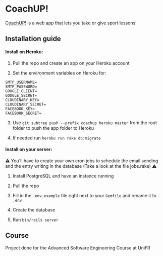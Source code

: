 CoachUP!
==========================
[CoachUP!](https://coachup.herokuapp.com) is a web app that lets you take or give sport lessons!

## Installation guide

#### Install on Heroku:
1. Pull the repo and create an app on your Heroku account

2. Set the environment variables on Heroku for:

  ```
  SMTP_USERNAME=
  SMTP_PASSWORD=
  GOOGLE_CLIENT=
  GOOGLE_SECRET=
  CLOUDINARY_KEY=
  CLOUDINARY_SECRET=
  FACEBOOK_KEY=
  FACEBOOK_SECRET=
  ```
3. Use `git subtree push --prefix coachup heroku master` from the root folder to push the app folder to Heroku

4. If needed run `heroku run rake db:migrate`

#### Install on your server:
:warning: You'll have to create your own cron jobs to schedule the email sending and the entry writing in the database (Take a look at the file jobs.rake) :warning:


1. Install PostgreSQL and have an instance running

2. Pull the repo

3. Fill in the `.env.example` file right next to your `Gemfile` and rename it to `.env`

4. Create the database

5. Run `bin/rails server`

## Course

Project done for the Advanced Software Engineering Course at UniFR

